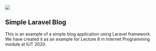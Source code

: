 <img src="https://www.dropbox.com/s/htzyykrnyj9x4k1/simple_blog.png?dl=1">

## Simple Laravel Blog

This is an example of a simple blog application using Laravel framework. We have created it as an example for Lecture 8 in Internet Programming module at IUT 2020.

